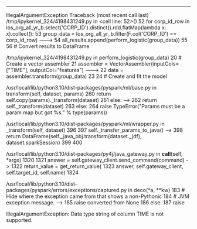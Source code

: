 ---------------------------------------------------------------------------
IllegalArgumentException                  Traceback (most recent call last)
/tmp/ipykernel_324/4198431249.py in <cell line: 52>()
     52 for corp_id_row in los_org_all_yr_b.select('CORP_ID').distinct().rdd.flatMap(lambda x: x).collect():
     53     group_data = los_org_all_yr_b.filter(F.col('CORP_ID') == corp_id_row)
---> 54     all_results.append(perform_logistic(group_data))
     55 
     56 # Convert results to DataFrame

/tmp/ipykernel_324/4198431249.py in perform_logistic(group_data)
     20     # Create a vector assembler
     21     assembler = VectorAssembler(inputCols=["TIME"], outputCol="features")
---> 22     data = assembler.transform(group_data)
     23 
     24     # Create and fit the model

/usr/local/lib/python3.10/dist-packages/pyspark/ml/base.py in transform(self, dataset, params)
    260                 return self.copy(params)._transform(dataset)
    261             else:
--> 262                 return self._transform(dataset)
    263         else:
    264             raise TypeError("Params must be a param map but got %s." % type(params))

/usr/local/lib/python3.10/dist-packages/pyspark/ml/wrapper.py in _transform(self, dataset)
    396 
    397         self._transfer_params_to_java()
--> 398         return DataFrame(self._java_obj.transform(dataset._jdf), dataset.sparkSession)
    399 
    400 

/usr/local/lib/python3.10/dist-packages/py4j/java_gateway.py in __call__(self, *args)
   1320 
   1321         answer = self.gateway_client.send_command(command)
-> 1322         return_value = get_return_value(
   1323             answer, self.gateway_client, self.target_id, self.name)
   1324 

/usr/local/lib/python3.10/dist-packages/pyspark/errors/exceptions/captured.py in deco(*a, **kw)
    183                 # Hide where the exception came from that shows a non-Pythonic
    184                 # JVM exception message.
--> 185                 raise converted from None
    186             else:
    187                 raise

IllegalArgumentException: Data type string of column TIME is not supported.



